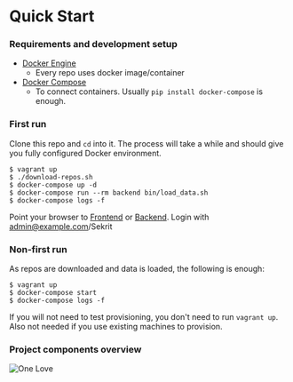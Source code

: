 Quick Start
===========

### Requirements and development setup
- [Docker Engine](https://docs.docker.com/engine/installation/)
  - Every repo uses docker image/container
- [Docker Compose](https://docs.docker.com/compose/)
  - To connect containers. Usually `pip install docker-compose` is enough.


### First run
Clone this repo and `cd` into it. The process will take a while and should give
you fully configured Docker environment.

    $ vagrant up
    $ ./download-repos.sh
    $ docker-compose up -d
    $ docker-compose run --rm backend bin/load_data.sh
    $ docker-compose logs -f

Point your browser to [Frontend](http://localhost:8080/) or [Backend](http://localhost:5000/).
Login with admin@example.com/Sekrit


### Non-first run
As repos are downloaded and data is loaded, the following is enough:

    $ vagrant up
    $ docker-compose start
    $ docker-compose logs -f

If you will not need to test provisioning, you don't need to run `vagrant up`. Also not needed if you use existing machines to provision.


### Project components overview
![One Love](https://github.com/one-love/one-love/blob/master/onelove.png)
